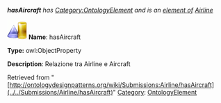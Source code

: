 ___hasAircraft__ has [Category:OntologyElement](../../Category/OntologyElement "Category:OntologyElement") and is an [element of](../../Property/ElementOf "Property:ElementOf") [Airline](../../Submissions/Airline "Submissions:Airline")_


  




[![ObjectProperty](../../images/thumb/c/c3/ObjectProperty.gif/45px-ObjectProperty.gif)](../../Image/ObjectProperty.gif "ObjectProperty")
__Name__: hasAircraft 


__Type:__ owl:ObjectProperty 


__Description__: Relazione tra Airline e Aircraft 





Retrieved from "[http://ontologydesignpatterns.org/wiki/Submissions:Airline/hasAircraft](../../Submissions/Airline/hasAircraft)"
 [Category](http://ontologydesignpatterns.org/wiki/Special:Categories "Special:Categories"): [OntologyElement](../../Category/OntologyElement "Category:OntologyElement")